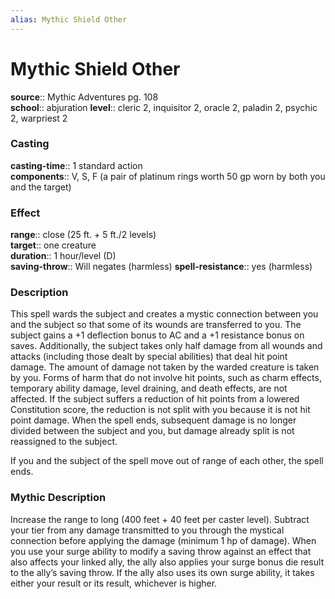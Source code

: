 ```yaml
---
alias: Mythic Shield Other
---
```


# Mythic Shield Other

**source**:: Mythic Adventures pg. 108  
**school**:: abjuration
**level**:: cleric 2, inquisitor 2, oracle 2, paladin 2, psychic 2, warpriest 2

### Casting 

**casting-time**:: 1 standard action  
**components**:: V, S, F (a pair of platinum rings worth 50 gp worn by both you and the target)

### Effect 

**range**:: close (25 ft. + 5 ft./2 levels)  
**target**:: one creature  
**duration**:: 1 hour/level (D)  
**saving-throw**:: Will negates (harmless)
**spell-resistance**:: yes (harmless)

### Description 

This spell wards the subject and creates a mystic connection between you and the subject so that some of its wounds are transferred to you. The subject gains a +1 deflection bonus to AC and a +1 resistance bonus on saves. Additionally, the subject takes only half damage from all wounds and attacks (including those dealt by special abilities) that deal hit point damage. The amount of damage not taken by the warded creature is taken by you. Forms of harm that do not involve hit points, such as charm effects, temporary ability damage, level draining, and death effects, are not affected. If the subject suffers a reduction of hit points from a lowered Constitution score, the reduction is not split with you because it is not hit point damage. When the spell ends, subsequent damage is no longer divided between the subject and you, but damage already split is not reassigned to the subject.  
  
If you and the subject of the spell move out of range of each other, the spell ends.

### Mythic Description

Increase the range to long (400 feet + 40 feet per caster level). Subtract your tier from any damage transmitted to you through the mystical connection before applying the damage (minimum 1 hp of damage). When you use your surge ability to modify a saving throw against an effect that also affects your linked ally, the ally also applies your surge bonus die result to the ally’s saving throw. If the ally also uses its own surge ability, it takes either your result or its result, whichever is higher.
